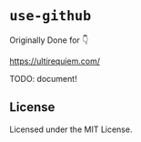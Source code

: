 # `use-github`

Originally Done for 👇

https://ultirequiem.com/

TODO: document!

## License

Licensed under the MIT License.
